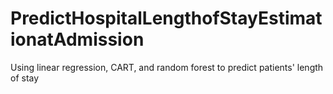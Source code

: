 # PredictHospitalLengthofStayEstimationatAdmission
Using linear regression, CART, and random forest to predict patients' length of stay
